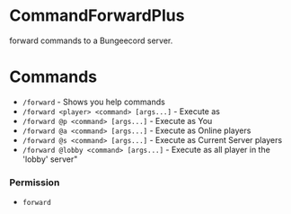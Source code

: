 # CommandForwardPlus

forward commands to a Bungeecord server. 

# Commands

- ``/forward`` - Shows you help commands
- ``/forward <player> <command> [args...]`` - Execute as <player>
- ``/forward @p <command> [args...]`` - Execute as You
- ``/forward @a <command> [args...]`` - Execute as Online players
- ``/forward @s <command> [args...]`` - Execute as Current Server players
- ``/forward @lobby <command> [args...]`` - Execute as all player in the 'lobby' server"

### Permission
- ``forward``
